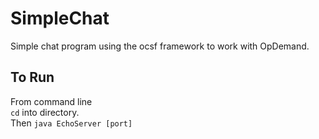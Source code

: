 SimpleChat
==========

Simple chat program using the ocsf framework to work with OpDemand.



To Run
------
From command line  
`cd` into directory.  
Then `java EchoServer [port]`
